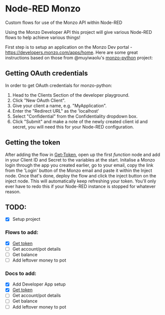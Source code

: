 # Node-RED Monzo
Custom flows for use of the Monzo API within Node-RED


Using the Monzo Developer API this project will give various Node-RED flows to help achieve various things!

First step is to setup an application on the Monzo Dev portal - https://developers.monzo.com/apps/home. Here are some great instructions based on those from @muyiwaolu's [monzo-python](https://github.com/muyiwaolu/monzo-python#getting-oauth-credentials) project:

## Getting OAuth credentials
In order to get OAuth credentials for monzo-python:

1. Head to the Clients Section of the developer playground.
2. Click "New OAuth Client".
3. Give your client a name, e.g. "MyApplication".
4. Enter the "Redirect URL" as the 'localhost'
5. Select "Confidential" from the Confidentiality dropdown box.
6. Click "Submit" and make a note of the newly created client id and secret, you will need this for your Node-RED configuration.

## Getting the token
After adding the flow in [Get-Token](Get-Token.json), open up the first _function_ node and add in your Client ID and Secret to the variables at the start.
Initalise a Monzo login through the app you created earlier, go to your email, copy the link from the 'Login' button of the Monzo email and paste it within the Inject node.
Once that's done, deploy the flow and click the inject button on the inject node.
This will automatically keep refreshing your token. You'll only ever have to redo this if your Node-RED instance is stopped for whatever reason.

## TODO:
- [x] Setup project

### Flows to add:
- [x] [Get token](Get-Token.json)
- [ ] Get account/pot details
- [ ] Get balance
- [ ] Add leftover money to pot

### Docs to add:
- [x] Add Developer App setup
- [x] [Get token](https://github.com/tjl694/Node-RED-Monzo/blob/master/README.md#getting-the-token)
- [ ] Get account/pot details
- [ ] Get balance
- [ ] Add leftover money to pot
